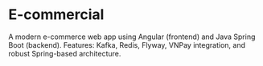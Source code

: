 # E-commercial
A modern e-commerce web app using Angular (frontend) and Java Spring Boot (backend). Features: Kafka, Redis, Flyway, VNPay integration, and robust Spring-based architecture.
